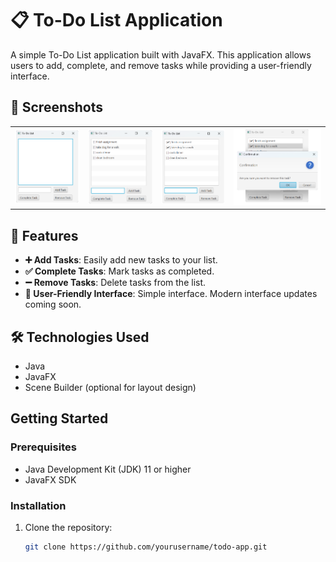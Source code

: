 # 📋 To-Do List Application

A simple To-Do List application built with JavaFX. This application allows users to add, complete, and remove tasks while providing a user-friendly interface.

## 📸 Screenshots

<table>
    <tr>
        <td><img src="images/Untitled.png" alt="Main Page Without Tasks" width="250"/></td>
        <td><img src="images/Untitled1.png" alt="Main Page With Added Tasks" width="250"/></td>
        <td><img src="images/Untitled2.png" alt="Completed Tasks" width="250"/></td>
        <td><img src="images/Untitled3.png" alt="Remove Task Prompt" width="340"/></td>
    </tr>
</table>

## 📜 Features

- **➕ Add Tasks**: Easily add new tasks to your list.
- **✅ Complete Tasks**: Mark tasks as completed.
- **➖ Remove Tasks**: Delete tasks from the list.
- **📱 User-Friendly Interface**: Simple interface. Modern interface updates coming soon.

## 🛠️ Technologies Used

- Java
- JavaFX
- Scene Builder (optional for layout design)

## Getting Started

### Prerequisites

- Java Development Kit (JDK) 11 or higher
- JavaFX SDK

### Installation

1. Clone the repository:

   ```bash
   git clone https://github.com/yourusername/todo-app.git
   ```
